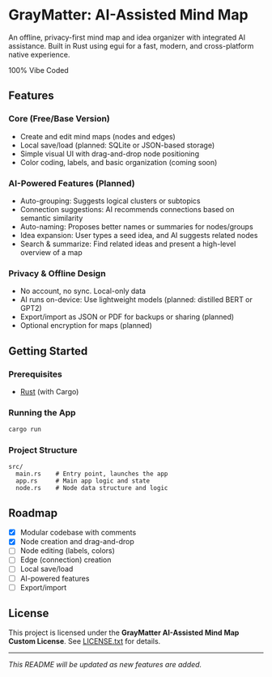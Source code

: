 # GrayMatter: AI-Assisted Mind Map

An offline, privacy-first mind map and idea organizer with integrated AI assistance. Built in Rust using egui for a fast, modern, and cross-platform native experience.

100% Vibe Coded

## Features

### Core (Free/Base Version)
- Create and edit mind maps (nodes and edges)
- Local save/load (planned: SQLite or JSON-based storage)
- Simple visual UI with drag-and-drop node positioning
- Color coding, labels, and basic organization (coming soon)

### AI-Powered Features (Planned)
- Auto-grouping: Suggests logical clusters or subtopics
- Connection suggestions: AI recommends connections based on semantic similarity
- Auto-naming: Proposes better names or summaries for nodes/groups
- Idea expansion: User types a seed idea, and AI suggests related nodes
- Search & summarize: Find related ideas and present a high-level overview of a map

### Privacy & Offline Design
- No account, no sync. Local-only data
- AI runs on-device: Use lightweight models (planned: distilled BERT or GPT2)
- Export/import as JSON or PDF for backups or sharing (planned)
- Optional encryption for maps (planned)

## Getting Started

### Prerequisites
- [Rust](https://www.rust-lang.org/tools/install) (with Cargo)

### Running the App
```sh
cargo run
```

### Project Structure
```
src/
  main.rs    # Entry point, launches the app
  app.rs     # Main app logic and state
  node.rs    # Node data structure and logic
```

## Roadmap
- [x] Modular codebase with comments
- [x] Node creation and drag-and-drop
- [ ] Node editing (labels, colors)
- [ ] Edge (connection) creation
- [ ] Local save/load
- [ ] AI-powered features
- [ ] Export/import

## License
This project is licensed under the **GrayMatter AI-Assisted Mind Map Custom License**. See [LICENSE.txt](LICENSE.txt) for details.

---

*This README will be updated as new features are added.* 